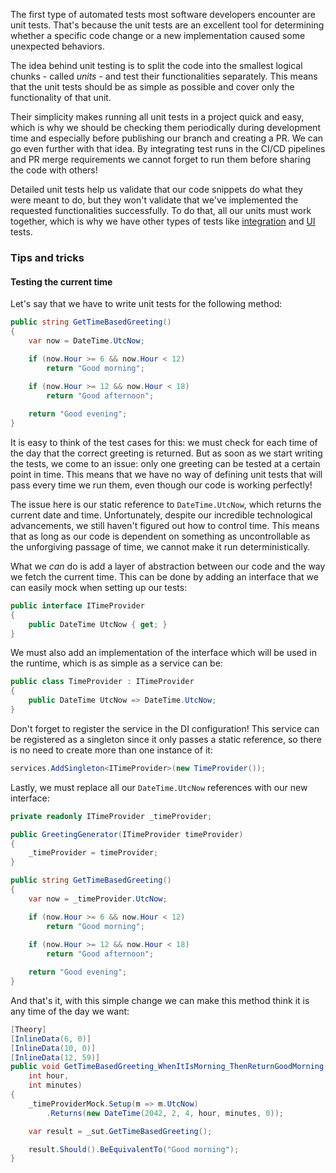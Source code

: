 The first type of automated tests most software developers encounter are unit tests. That's because the unit tests are an excellent tool for determining whether a specific code change or a new implementation caused some unexpected behaviors.

The idea behind unit testing is to split the code into the smallest logical chunks - called _units_ - and test their functionalities separately. This means that the unit tests should be as simple as possible and cover only the functionality of that unit.

Their simplicity makes running all unit tests in a project quick and easy, which is why we should be checking them periodically during development time and especially before publishing our branch and creating a PR. We can go even further with that idea. By integrating test runs in the CI/CD pipelines and PR merge requirements we cannot forget to run them before sharing the code with others!

Detailed unit tests help us validate that our code snippets do what they were meant to do, but they won't validate that we've implemented the requested functionalities successfully. To do that, all our units must work together, which is why we have other types of tests like [integration](integration-tests) and [UI](ui-tests) tests.

### Tips and tricks

#### Testing the current time

Let's say that we have to write unit tests for the following method:

``` c#
public string GetTimeBasedGreeting() 
{
    var now = DateTime.UtcNow;

    if (now.Hour >= 6 && now.Hour < 12)
        return "Good morning";
    
    if (now.Hour >= 12 && now.Hour < 18)
        return "Good afternoon";

    return "Good evening";
}
```

It is easy to think of the test cases for this: we must check for each time of the day that the correct greeting is returned. But as soon as we start writing the tests, we come to an issue: only one greeting can be tested at a certain point in time. This means that we have no way of defining unit tests that will pass every time we run them, even though our code is working perfectly!

The issue here is our static reference to `DateTime.UtcNow`, which returns the current date and time. Unfortunately, despite our incredible technological advancements, we still haven't figured out how to control time. This means that as long as our code is dependent on something as uncontrollable as the unforgiving passage of time, we cannot make it run deterministically.

What we _can_ do is add a layer of abstraction between our code and the way we fetch the current time. This can be done by adding an interface that we can easily mock when setting up our tests:

``` c#
public interface ITimeProvider
{
    public DateTime UtcNow { get; }
}
```

We must also add an implementation of the interface which will be used in the runtime, which is as simple as a service can be:

``` c#
public class TimeProvider : ITimeProvider
{
    public DateTime UtcNow => DateTime.UtcNow;
}
```

Don't forget to register the service in the DI configuration! This service can be registered as a singleton since it only passes a static reference, so there is no need to create more than one instance of it:

``` c#
services.AddSingleton<ITimeProvider>(new TimeProvider());
```

Lastly, we must replace all our `DateTime.UtcNow` references  with our new interface:

``` c#
private readonly ITimeProvider _timeProvider;

public GreetingGenerator(ITimeProvider timeProvider)
{
    _timeProvider = timeProvider;
}

public string GetTimeBasedGreeting() 
{
    var now = _timeProvider.UtcNow;

    if (now.Hour >= 6 && now.Hour < 12)
        return "Good morning";
    
    if (now.Hour >= 12 && now.Hour < 18)
        return "Good afternoon";

    return "Good evening";
}
```

And that's it, with this simple change we can make this method think it is any time of the day we want:

``` c#
[Theory]
[InlineData(6, 0)]
[InlineData(10, 0)]
[InlineData(12, 59)]
public void GetTimeBasedGreeting_WhenItIsMorning_ThenReturnGoodMorning(
    int hour, 
    int minutes)
{
    _timeProviderMock.Setup(m => m.UtcNow)
        .Returns(new DateTime(2042, 2, 4, hour, minutes, 0));

    var result = _sut.GetTimeBasedGreeting();

    result.Should().BeEquivalentTo("Good morning");
}
